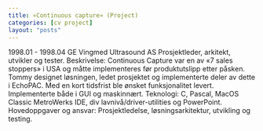 ```yaml
---
title: «Continuous capture» (Project)
categories: [cv project]
layout: "posts"
---
```


1998.01 - 1998.04
GE Vingmed Ultrasound AS
Prosjektleder, arkitekt, utvikler og tester.
Beskrivelse: Continuous Capture var en av «7 sales stoppers» i USA og måtte implementeres før produktutslipp etter påsken.
Tommy designet løsningen, ledet prosjektet og implementerte deler av dette i EchoPAC. Med en kort tidsfrist ble ønsket funksjonalitet levert. Implementerte både i GUI og maskinnært.
Teknologi: C, Pascal, MacOS Classic MetroWerks IDE, div lavnivå/driver-utilities og PowerPoint.
Hovedoppgaver og ansvar: Prosjektledelse, løsningsarkitektur, utvikling og testing.
